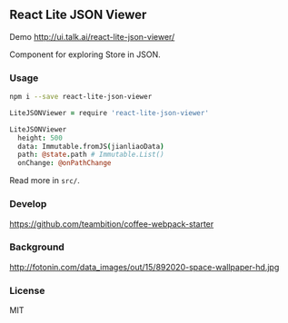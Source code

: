 
React Lite JSON Viewer
----

Demo http://ui.talk.ai/react-lite-json-viewer/

Component for exploring Store in JSON.

### Usage

```bash
npm i --save react-lite-json-viewer
```

```coffee
LiteJSONViewer = require 'react-lite-json-viewer'

LiteJSONViewer
  height: 500
  data: Immutable.fromJS(jianliaoData)
  path: @state.path # Immutable.List()
  onChange: @onPathChange
```

Read more in `src/`.

### Develop

https://github.com/teambition/coffee-webpack-starter

### Background

http://fotonin.com/data_images/out/15/892020-space-wallpaper-hd.jpg

### License

MIT
